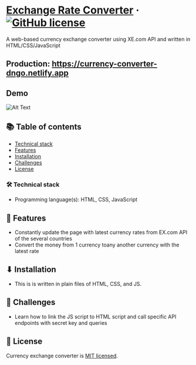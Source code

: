 # [Exchange Rate Converter](https://github.com/dungngo99/currency-converter) &middot; [![GitHub license](https://img.shields.io/badge/license-MIT-blue.svg)](https://github.com/dle8/Kronos/blob/master/LICENSE)

A web-based currency exchange converter using XE.com API and written in HTML/CSS/JavaScript<br>

## Production: https://currency-converter-dngo.netlify.app

## Demo

![Alt Text](https://media.giphy.com/media/DsdV5cVpEEKxOk6h1F/giphy.gif)

## 📚 Table of contents

- [Technical stack](#technical-stack)
- [Features](#features)
- [Installation](#installation)
- [Challenges](#challenges)
- [License](#license)

### 🛠 Technical stack

- Programming language(s): HTML, CSS, JavaScript

## 🚀 Features

- Constantly update the page with latest currency rates from EX.com API of the several countries
- Convert the money from 1 currency toany another currency with the latest rate

## ⬇ Installation

- This is is written in plain files of HTML, CSS, and JS.

## 🧩 Challenges

- Learn how to link the JS script to HTML script and call specific API endpoints with secret key and queries

## 📄 License

Currency exchange converter is [MIT licensed](./LICENSE).
